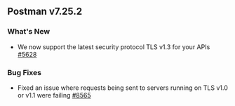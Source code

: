 ## Postman v7.25.2

### What's New

* We now support the latest security protocol TLS v1.3 for your APIs
[#5628](https://github.com/postmanlabs/postman-app-support/issues/5628)

### Bug Fixes

* Fixed an issue where requests being sent to servers running on TLS v1.0 or v1.1 were failing [#8565](https://github.com/postmanlabs/postman-app-support/issues/8565)
